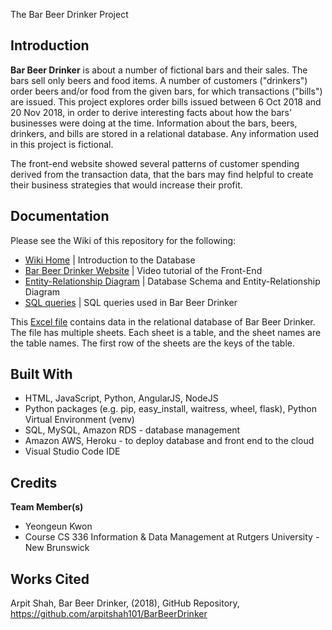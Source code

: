  The Bar Beer Drinker Project

## Introduction 
**Bar Beer Drinker** is about a number of fictional bars and their sales. The bars sell only beers and food items. A number of customers ("drinkers") order beers and/or food from the given bars, for which transactions ("bills") are issued. This project explores order bills issued between 6 Oct 2018 and 20 Nov 2018, in order to derive interesting facts about how the bars' businesses were doing at the time. Information about the bars, beers, drinkers, and bills are stored in a relational database. Any information used in this project is fictional. 

The front-end website showed several patterns of customer spending derived from the transaction data, that the bars may find helpful to create their business strategies that would increase their profit. 

## Documentation
Please see the Wiki of this repository for the following: 
* [Wiki Home](https://github.com/yeongeunkwon/Database-Bar-Beer-Drinker/wiki) | Introduction to the Database 
* [Bar Beer Drinker Website](https://github.com/yeongeunkwon/Database-Bar-Beer-Drinker/wiki/Bar-Beer-Drinker-Website) | Video tutorial of the Front-End 
* [Entity-Relationship Diagram](https://github.com/yeongeunkwon/Database-Bar-Beer-Drinker/wiki/Entity-Relationship-Diagram) | Database Schema and Entity-Relationship Diagram 
* [SQL queries](https://github.com/yeongeunkwon/Database-Bar-Beer-Drinker/wiki/SQL-queries) | SQL queries used in Bar Beer Drinker 

This [Excel file](https://github.com/yeongeunkwon/Database-Bar-Beer-Drinker/files/4693942/database-instance.xlsx) contains data in the relational database of Bar Beer Drinker. The file has multiple sheets. Each sheet is a table, and the sheet names are the table names. The first row of the sheets are the keys of the table. 

## Built With
* HTML, JavaScript, Python, AngularJS, NodeJS
* Python packages (e.g. pip, easy_install, waitress, wheel, flask), Python Virtual Environment (venv)
* SQL, MySQL, Amazon RDS - database management
* Amazon AWS, Heroku - to deploy database and front end to the cloud 
* Visual Studio Code IDE

## Credits
**Team Member(s)**
* Yeongeun Kwon 
* Course CS 336 Information & Data Management at Rutgers University - New Brunswick

## Works Cited
Arpit Shah, Bar Beer Drinker, (2018), GitHub Repository, https://github.com/arpitshah101/BarBeerDrinker 
